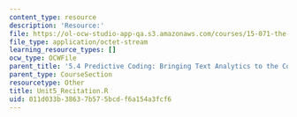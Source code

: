 ```yaml
---
content_type: resource
description: 'Resource:'
file: https://ol-ocw-studio-app-qa.s3.amazonaws.com/courses/15-071-the-analytics-edge-spring-2017/011d033b38637b575bcdf6a154a3fcf6_Unit5_Recitation.R
file_type: application/octet-stream
learning_resource_types: []
ocw_type: OCWFile
parent_title: '5.4 Predictive Coding: Bringing Text Analytics to the Courtroom  (Recitation)'
parent_type: CourseSection
resourcetype: Other
title: Unit5_Recitation.R
uid: 011d033b-3863-7b57-5bcd-f6a154a3fcf6
---
```


